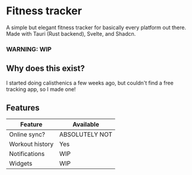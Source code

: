 # Fitness tracker
A simple but elegant fitness tracker for basically every platform out there. 
Made with Tauri (Rust backend), Svelte, and Shadcn.
### WARNING: WIP

## Why does this exist?
I started doing calisthenics a few weeks ago, but couldn't find a free tracking app, so I made one! 

## Features
| Feature | Available | 
| ------- | --------- |
| Online sync? | ABSOLUTELY NOT |
| Workout history | Yes |
| Notifications | WIP |
| Widgets | WIP |


